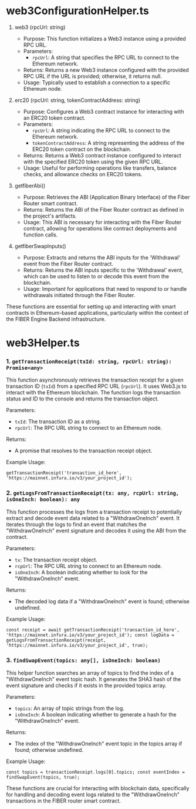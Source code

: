 # web3ConfigurationHelper.ts

1.  web3 (rpcUrl: string)

    - Purpose: This function initializes a Web3 instance using a provided RPC URL.
    - Parameters:
      - `rpcUrl`: A string that specifies the RPC URL to connect to the Ethereum network.
    - Returns: Returns a new Web3 instance configured with the provided RPC URL if the URL is provided; otherwise, it returns null.
    - Usage: Typically used to establish a connection to a specific Ethereum node.

2.  erc20 (rpcUrl: string, tokenContractAddress: string)

    - Purpose: Configures a Web3 contract instance for interacting with an ERC20 token contract.
    - Parameters:
      - `rpcUrl`: A string indicating the RPC URL to connect to the Ethereum network.
      - `tokenContractAddress`: A string representing the address of the ERC20 token contract on the blockchain.
    - Returns: Returns a Web3 contract instance configured to interact with the specified ERC20 token using the given RPC URL.
    - Usage: Useful for performing operations like transfers, balance checks, and allowance checks on ERC20 tokens.

3.  getfiberAbi()

    - Purpose: Retrieves the ABI (Application Binary Interface) of the Fiber Router smart contract.
    - Returns: Returns the ABI of the Fiber Router contract as defined in the project's artifacts.
    - Usage: This ABI is necessary for interacting with the Fiber Router contract, allowing for operations like contract deployments and function calls.

4.  getfiberSwapInputs()

    - Purpose: Extracts and returns the ABI inputs for the 'Withdrawal' event from the Fiber Router contract.
    - Returns: Returns the ABI inputs specific to the 'Withdrawal' event, which can be used to listen to or decode this event from the blockchain.
    - Usage: Important for applications that need to respond to or handle withdrawals initiated through the Fiber Router.

These functions are essential for setting up and interacting with smart contracts in Ethereum-based applications, particularly within the context of the FIBER Engine Backend infrastructure.

# web3Helper.ts

### 1\. `getTransactionReceipt(txId: string, rpcUrl: string): Promise<any>`

This function asynchronously retrieves the transaction receipt for a given transaction ID (`txId`) from a specified RPC URL (`rpcUrl`). It uses Web3.js to interact with the Ethereum blockchain. The function logs the transaction status and ID to the console and returns the transaction object.

Parameters:

- `txId`: The transaction ID as a string.
- `rpcUrl`: The RPC URL string to connect to an Ethereum node.

Returns:

- A promise that resolves to the transaction receipt object.

Example Usage:

`getTransactionReceipt('transaction_id_here', 'https://mainnet.infura.io/v3/your_project_id');`

### 2\. `getLogsFromTransactionReceipt(tx: any, rcpUrl: string, isOneInch: boolean): any`

This function processes the logs from a transaction receipt to potentially extract and decode event data related to a "WithdrawOneInch" event. It iterates through the logs to find an event that matches the "WithdrawOneInch" event signature and decodes it using the ABI from the contract.

Parameters:

- `tx`: The transaction receipt object.
- `rcpUrl`: The RPC URL string to connect to an Ethereum node.
- `isOneInch`: A boolean indicating whether to look for the "WithdrawOneInch" event.

Returns:

- The decoded log data if a "WithdrawOneInch" event is found; otherwise undefined.

Example Usage:

`const receipt = await getTransactionReceipt('transaction_id_here', 'https://mainnet.infura.io/v3/your_project_id');
const logData = getLogsFromTransactionReceipt(receipt, 'https://mainnet.infura.io/v3/your_project_id', true);`

### 3\. `findSwapEvent(topics: any[], isOneInch: boolean)`

This helper function searches an array of topics to find the index of a "WithdrawOneInch" event topic hash. It generates the SHA3 hash of the event signature and checks if it exists in the provided topics array.

Parameters:

- `topics`: An array of topic strings from the log.
- `isOneInch`: A boolean indicating whether to generate a hash for the "WithdrawOneInch" event.

Returns:

- The index of the "WithdrawOneInch" event topic in the topics array if found; otherwise undefined.

Example Usage:

`const topics = transactionReceipt.logs[0].topics;
const eventIndex = findSwapEvent(topics, true);`

These functions are crucial for interacting with blockchain data, specifically for handling and decoding event logs related to the "WithdrawOneInch" transactions in the FIBER router smart contract.
